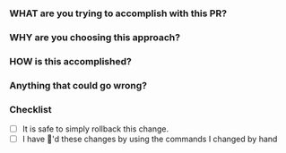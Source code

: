 ### WHAT are you trying to accomplish with this PR?

### WHY are you choosing this approach?

### HOW is this accomplished?

### Anything that could go wrong?

### Checklist

- [ ] It is safe to simply rollback this change.
- [ ] I have :tophat:'d these changes by using the commands I changed by hand
